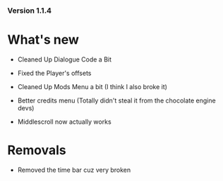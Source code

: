 ### Version 1.1.4

# What's new

* Cleaned Up Dialogue Code a Bit

* Fixed the Player's offsets

* Cleaned Up Mods Menu a bit (I think I also broke it)

* Better credits menu (Totally didn't steal it from the chocolate engine devs)

* Middlescroll now actually works

# Removals

* Removed the time bar cuz very broken
